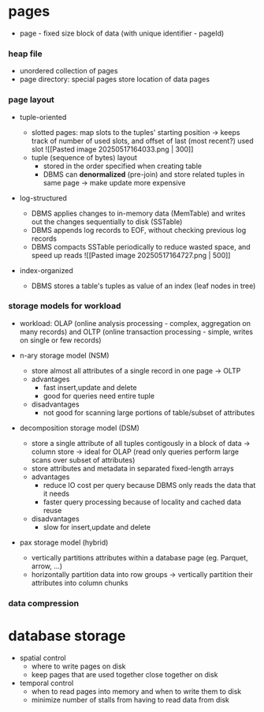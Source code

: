 # pages
- page - fixed size block of data (with unique identifier - pageId)
### heap file
- unordered collection of pages
- page directory: special pages store location of data pages

### page layout
- tuple-oriented
	- slotted pages: map slots to the tuples' starting position -> keeps track of number of used slots, and offset of last (most recent?) used slot
	![[Pasted image 20250517164033.png | 300]]
	- tuple (sequence of bytes) layout
		- stored in the order specified when creating table
		- DBMS can **denormalized** (pre-join) and store related tuples in same page -> make update more expensive

- log-structured
	- DBMS applies changes to in-memory data (MemTable) and writes out the changes sequentially to disk (SSTable)
	- DBMS appends log records to EOF, without checking previous log records
	- DBMS compacts SSTable periodically to reduce wasted space, and speed up reads
	![[Pasted image 20250517164727.png | 500]]
- index-organized
	- DBMS stores a table's tuples as value of an index (leaf nodes in tree)
### storage models for workload
- workload: OLAP (online analysis processing - complex, aggregation on many records) and OLTP (online transaction processing - simple, writes on single or few records)
- n-ary storage model (NSM)
	- store almost all attributes of a single record in one page -> OLTP
	- advantages
		- fast insert,update and delete
		- good for queries need entire tuple
	- disadvantages
		- not good for scanning large portions of table/subset of attributes

- decomposition storage model (DSM)
	- store a single attribute of all tuples contigously in a block of data -> column store -> ideal for OLAP (read only queries perform large scans over subset of attributes)
	- store attributes and metadata in separated fixed-length arrays
	- advantages
		- reduce IO cost per query because DBMS only reads the data that it needs
		- faster query processing because of locality and cached data reuse
	- disadvantages
		- slow for insert,update and delete
- pax storage model (hybrid)
	- vertically partitions attributes within a database page (eg. Parquet, arrow, ...)
	- horizontally partition data into row groups -> vertically partition their attributes into column chunks

### data compression
# database storage
- spatial control
	- where to write pages on disk
	- keep pages that are used together close together on disk
- temporal control
	- when to read pages into memory and when to write them to disk
	- minimize number of stalls from having to read data from disk